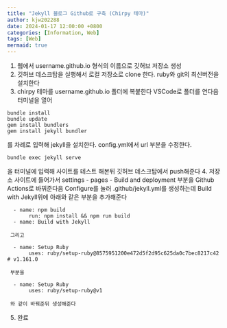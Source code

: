 ```yaml
---
title: "Jekyll 블로그 Github로 구축 (Chirpy 테마)"
author: kjw202288
date: 2024-01-17 12:00:00 +0800
categories: [Information, Web]
tags: [Web]
mermaid: true
---
```


1. 웹에서 username.github.io 형식의 이름으로 깃허브 저장소 생성
2. 깃허브 데스크탑을 실행해서 로컬 저장소로 clone 한다. ruby와 git의 최신버전을 설치한다
3. chirpy 테마를 username.github.io 폴더에 복붙한다 VSCode로 폴더를 연다음 터미널을 열어  
```text
bundle install
bundle update
gem install bundlers
gem install jekyll bundler
```
를 차례로 입력해 jekyll을 설치한다. config.yml에서 url 부분을 수정한다. 
```text
bundle exec jekyll serve
```
을 터미널에 입력해 사이트를 테스트 해본뒤 깃허브 데스크탑에서 push해준다
4. 저장소 사이트에 들어가서 settings - pages - Build and deployment 부분을 Github Actions로 바꿔준다음 Configure를 눌러 .github/jekyll.yml를 생성하는데 
Build with Jekyll위에 아래와 같은 부분을 추가해준다
```text
  - name: npm build
       run: npm install && npm run build
  - name: Build with Jekyll
```
     그리고 
```text
  - name: Setup Ruby
       uses: ruby/setup-ruby@8575951200e472d5f2d95c625da0c7bec8217c42 # v1.161.0
```
     부분을
```text
  - name: Setup Ruby
       uses: ruby/setup-ruby@v1
```
     와 같이 바꿔준뒤 생성해준다
5. 완료